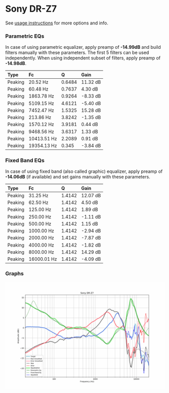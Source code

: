 # Sony DR-Z7
See [usage instructions](https://github.com/jaakkopasanen/AutoEq#usage) for more options and info.

### Parametric EQs
In case of using parametric equalizer, apply preamp of **-14.99dB** and build filters manually
with these parameters. The first 5 filters can be used independently.
When using independent subset of filters, apply preamp of **-14.98dB**.

| Type    | Fc          |      Q | Gain     |
|:--------|:------------|:-------|:---------|
| Peaking | 20.52 Hz    | 0.6484 | 11.32 dB |
| Peaking | 60.48 Hz    | 0.7637 | 4.30 dB  |
| Peaking | 1863.78 Hz  | 0.9264 | -8.33 dB |
| Peaking | 5109.15 Hz  | 4.6121 | -5.40 dB |
| Peaking | 7452.47 Hz  | 1.5325 | 15.28 dB |
| Peaking | 213.86 Hz   | 3.8242 | -1.35 dB |
| Peaking | 1570.12 Hz  | 3.9181 | 0.44 dB  |
| Peaking | 9468.56 Hz  | 3.6317 | 1.33 dB  |
| Peaking | 10413.51 Hz | 2.2089 | 0.91 dB  |
| Peaking | 19354.13 Hz | 0.345  | -3.84 dB |

### Fixed Band EQs
In case of using fixed band (also called graphic) equalizer, apply preamp of **-14.06dB**
(if available) and set gains manually with these parameters.

| Type    | Fc          |      Q | Gain     |
|:--------|:------------|:-------|:---------|
| Peaking | 31.25 Hz    | 1.4142 | 12.07 dB |
| Peaking | 62.50 Hz    | 1.4142 | 4.50 dB  |
| Peaking | 125.00 Hz   | 1.4142 | 1.89 dB  |
| Peaking | 250.00 Hz   | 1.4142 | -1.11 dB |
| Peaking | 500.00 Hz   | 1.4142 | 1.15 dB  |
| Peaking | 1000.00 Hz  | 1.4142 | -2.94 dB |
| Peaking | 2000.00 Hz  | 1.4142 | -7.87 dB |
| Peaking | 4000.00 Hz  | 1.4142 | -1.82 dB |
| Peaking | 8000.00 Hz  | 1.4142 | 14.29 dB |
| Peaking | 16000.01 Hz | 1.4142 | -4.09 dB |

### Graphs
![](./Sony%20DR-Z7.png)